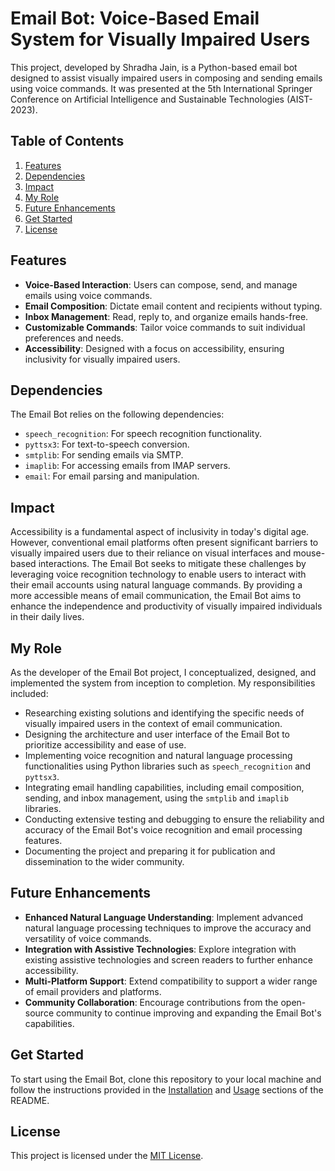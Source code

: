 # Email Bot: Voice-Based Email System for Visually Impaired Users

This project, developed by Shradha Jain, is a Python-based email bot designed to assist visually impaired users in composing and sending emails using voice commands. It was presented at the 5th International Springer Conference on Artificial Intelligence and Sustainable Technologies (AIST-2023).

## Table of Contents
1. [Features](#features)
2. [Dependencies](#dependencies)
3. [Impact](#impact)
4. [My Role](#my-role)
5. [Future Enhancements](#future-enhancements)
6. [Get Started](#get-started)
7. [License](#license)

## Features

- **Voice-Based Interaction**: Users can compose, send, and manage emails using voice commands.
- **Email Composition**: Dictate email content and recipients without typing.
- **Inbox Management**: Read, reply to, and organize emails hands-free.
- **Customizable Commands**: Tailor voice commands to suit individual preferences and needs.
- **Accessibility**: Designed with a focus on accessibility, ensuring inclusivity for visually impaired users.

## Dependencies

The Email Bot relies on the following dependencies:

- `speech_recognition`: For speech recognition functionality.
- `pyttsx3`: For text-to-speech conversion.
- `smtplib`: For sending emails via SMTP.
- `imaplib`: For accessing emails from IMAP servers.
- `email`: For email parsing and manipulation.

## Impact

Accessibility is a fundamental aspect of inclusivity in today's digital age. However, conventional email platforms often present significant barriers to visually impaired users due to their reliance on visual interfaces and mouse-based interactions. The Email Bot seeks to mitigate these challenges by leveraging voice recognition technology to enable users to interact with their email accounts using natural language commands. By providing a more accessible means of email communication, the Email Bot aims to enhance the independence and productivity of visually impaired individuals in their daily lives.

## My Role

As the developer of the Email Bot project, I conceptualized, designed, and implemented the system from inception to completion. My responsibilities included:

- Researching existing solutions and identifying the specific needs of visually impaired users in the context of email communication.
- Designing the architecture and user interface of the Email Bot to prioritize accessibility and ease of use.
- Implementing voice recognition and natural language processing functionalities using Python libraries such as `speech_recognition` and `pyttsx3`.
- Integrating email handling capabilities, including email composition, sending, and inbox management, using the `smtplib` and `imaplib` libraries.
- Conducting extensive testing and debugging to ensure the reliability and accuracy of the Email Bot's voice recognition and email processing features.
- Documenting the project and preparing it for publication and dissemination to the wider community.

## Future Enhancements

- **Enhanced Natural Language Understanding**: Implement advanced natural language processing techniques to improve the accuracy and versatility of voice commands.
- **Integration with Assistive Technologies**: Explore integration with existing assistive technologies and screen readers to further enhance accessibility.
- **Multi-Platform Support**: Extend compatibility to support a wider range of email providers and platforms.
- **Community Collaboration**: Encourage contributions from the open-source community to continue improving and expanding the Email Bot's capabilities.

## Get Started

To start using the Email Bot, clone this repository to your local machine and follow the instructions provided in the [Installation](#installation) and [Usage](#usage) sections of the README.

## License

This project is licensed under the [MIT License](LICENSE).
